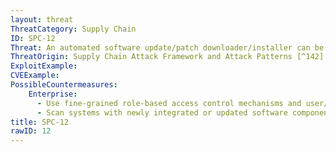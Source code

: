 ```yaml
---
layout: threat
ThreatCategory: Supply Chain
ID: SPC-12
Threat: An automated software update/patch downloader/installer can be corrupted to download malicious code and apply it to systems being sustained.
ThreatOrigin: Supply Chain Attack Framework and Attack Patterns [^142]
ExploitExample:
CVEExample:
PossibleCountermeasures:
    Enterprise:
      - Use fine-grained role-based access control mechanisms and user/service roles that reduce the potential that malicious installation or upgrade packages can introduce malware outside of files and directories allocated to the associated software
      - Scan systems with newly integrated or updated software components for indicators of compromise prior to production use
title: SPC-12
rawID: 12
---
```


